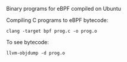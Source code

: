 Binary programs for eBPF compiled on Ubuntu

Compiling C programs to eBPF bytecode:

```
clang -target bpf prog.c -o prog.o
```

To see bytecode:

```
llvm-objdump -d prog.o
```
